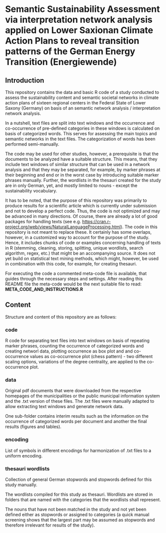 # Semantic Sustainability Assessment via interpretation network analysis applied on Lower Saxionan Climate Action Plans to reveal transition patterns of the German Energy Transition (Energiewende) 

## Introduction
This repository contains the data and basic R code of a study conducted to assess the sustainability content and semantic societal networks in climate action plans of sixteen regional centers in the Federal State of Lower Saxony (Germany) on basis of an semantic network analysis / interpretation network analysis.

In a nutshell, text files are split into text windows and the occurrence and co-occurrence of pre-defined categories in these windows is calculated on basis of categorized words. This serves for assessing the main topics and semantic networks in the text files. The categorization of words has been performed semi-manually.

The code may be used for other studies, however, a prerequisite is that the documents to be analyzed have a suitable structure. This means, that they include text windows of similar structure that can be used in a network analysis and that they may be separated, for example, by marker phrases at their beginning and end or in the worst case by introducing suitable marker phrases manually. Further, the wordlists in the thesauri created for the study are in only German, yet, and mostly limited to nouns - except the sustainability vocabulary.

It has to be noted, that the purpose of this repository was primarily to produce results for a scientific article which is currently under submission and not to develop a perfect code. Thus, the code is not optimized and may be advanced in many directions. Of course, there are already a lot of good packages for handling texts (see e.g. https://cran.r-project.org/web/views/NaturalLanguageProcessing.html). The code in this repository is not meant to replace these. It certainly has some overlaps, however, in a customized way to account for the purpose of the study. Hence, it includes chunks of code or examples concerning handling of texts in R (stemming, cleaning, storing, splitting, unique wordlists, search algorithm, regex, etc.) that might be an accompanying source. It does not yet build on statistical text mining methods, which might, however, be used in combination with this code, for example, for creating thesauri.

For executing the code a commented meta-code file is available, that guides through the necessary steps and settings. After reading this README file the meta-code would be the next suitable file to read:
**META_CODE_AND_INSTRUCTIONS.R**

## Content
Structure and content of this repository are as follows:

### code
R code for separating text files into text windows on basis of repeating marker phrases, counting the occurrence of categorized words and creating networl data, plotting occurrence as box plot and and co-occurrence values as co-occurrence plot (chess pattern) - two different scaling options, variations of the degree centrality, are applied to the co-occurrence plot.

### data
Original pdf documents that were downloaded from the respective homepages of the municipalities or the public municipal information system and the .txt version of these files. The .txt files were manually adapted to allow extracting text windows and generate network data.

One sub-folder contains interim results such as the information on the occurrence of categorized words per document and another the final results (figures and tables).

### encoding
List of symbols in different encodings for harmonization of .txt files to a uniform encoding.

### thesauri wordlists
Collection of general German stopwords and stopwords defined for this study manually. 

The wordlists compiled for this study as thesauri. Wordlists are stored in folders that are named with the categories that the wordlists shall represent.

The nouns that have not been matched in the study and not yet been defined either as stopwords or assigned to categories (a quick manual screening shows that the largest part may be assumed as stopwords and therefore irrelevant for results of the study).



